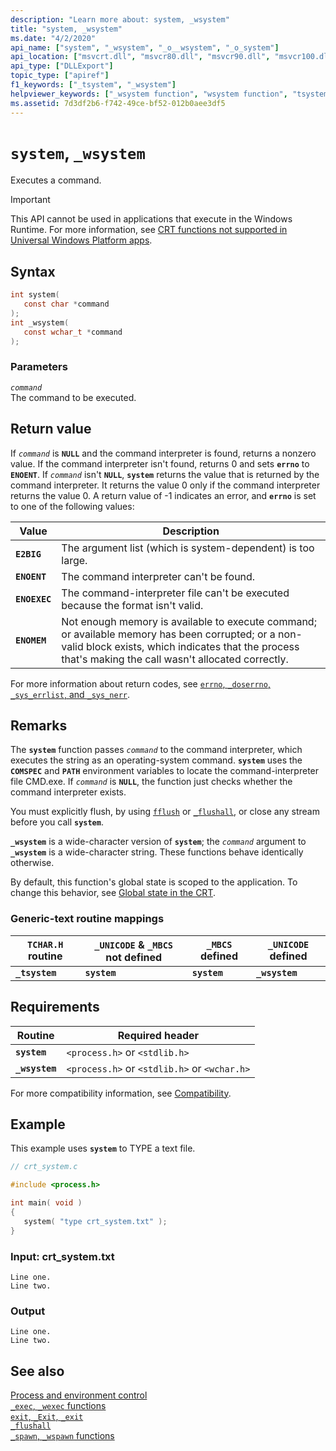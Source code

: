 ```yaml
---
description: "Learn more about: system, _wsystem"
title: "system, _wsystem"
ms.date: "4/2/2020"
api_name: ["system", "_wsystem", "_o__wsystem", "_o_system"]
api_location: ["msvcrt.dll", "msvcr80.dll", "msvcr90.dll", "msvcr100.dll", "msvcr100_clr0400.dll", "msvcr110.dll", "msvcr110_clr0400.dll", "msvcr120.dll", "msvcr120_clr0400.dll", "ucrtbase.dll", "api-ms-win-crt-runtime-l1-1-0.dll", "api-ms-win-crt-private-l1-1-0.dll"]
api_type: ["DLLExport"]
topic_type: ["apiref"]
f1_keywords: ["_tsystem", "_wsystem"]
helpviewer_keywords: ["_wsystem function", "wsystem function", "tsystem function", "_tsystem function", "system function", "commands, executing", "command interpreter"]
ms.assetid: 7d3df2b6-f742-49ce-bf52-012b0aee3df5
---
```

# `system`, `_wsystem`

Executes a command.

> [!IMPORTANT]
> This API cannot be used in applications that execute in the Windows Runtime. For more information, see [CRT functions not supported in Universal Windows Platform apps](../../cppcx/crt-functions-not-supported-in-universal-windows-platform-apps.md).

## Syntax

```C
int system(
   const char *command
);
int _wsystem(
   const wchar_t *command
);
```

### Parameters

*`command`*\
The command to be executed.

## Return value

If *`command`* is **`NULL`** and the command interpreter is found, returns a nonzero value. If the command interpreter isn't found, returns 0 and sets **`errno`** to **`ENOENT`**. If *`command`* isn't **`NULL`**, **`system`** returns the value that is returned by the command interpreter. It returns the value 0 only if the command interpreter returns the value 0. A return value of -1 indicates an error, and **`errno`** is set to one of the following values:

| Value | Description |
|-|-|
| **`E2BIG`** | The argument list (which is system-dependent) is too large. |
| **`ENOENT`** | The command interpreter can't be found. |
| **`ENOEXEC`** | The command-interpreter file can't be executed because the format isn't valid. |
| **`ENOMEM`** | Not enough memory is available to execute command; or available memory has been corrupted; or a non-valid block exists, which indicates that the process that's making the call wasn't allocated correctly. |

For more information about return codes, see [`errno`, `_doserrno`, `_sys_errlist`, and `_sys_nerr`](../errno-doserrno-sys-errlist-and-sys-nerr.md).

## Remarks

The **`system`** function passes *`command`* to the command interpreter, which executes the string as an operating-system command. **`system`** uses the **`COMSPEC`** and **`PATH`** environment variables to locate the command-interpreter file CMD.exe. If *`command`* is **`NULL`**, the function just checks whether the command interpreter exists.

You must explicitly flush, by using [`fflush`](fflush.md) or [`_flushall`](flushall.md), or close any stream before you call **`system`**.

**`_wsystem`** is a wide-character version of **`system`**; the *`command`* argument to **`_wsystem`** is a wide-character string. These functions behave identically otherwise.

By default, this function's global state is scoped to the application. To change this behavior, see [Global state in the CRT](../global-state.md).

### Generic-text routine mappings

|`TCHAR.H` routine|`_UNICODE` & `_MBCS` not defined|`_MBCS` defined|`_UNICODE` defined|
|---------------------|------------------------------------|--------------------|-----------------------|
|**`_tsystem`**|**`system`**|**`system`**|**`_wsystem`**|

## Requirements

|Routine|Required header|
|-------------|---------------------|
|**`system`**|`<process.h>` or `<stdlib.h>`|
|**`_wsystem`**|`<process.h>` or `<stdlib.h>` or `<wchar.h>`|

For more compatibility information, see [Compatibility](../compatibility.md).

## Example

This example uses **`system`** to TYPE a text file.

```C
// crt_system.c

#include <process.h>

int main( void )
{
   system( "type crt_system.txt" );
}
```

### Input: crt_system.txt

```Input
Line one.
Line two.
```

### Output

```Output
Line one.
Line two.
```

## See also

[Process and environment control](../process-and-environment-control.md)\
[`_exec`, `_wexec` functions](../exec-wexec-functions.md)\
[`exit`, `_Exit`, `_exit`](exit-exit-exit.md)\
[`_flushall`](flushall.md)\
[`_spawn`, `_wspawn` functions](../spawn-wspawn-functions.md)
